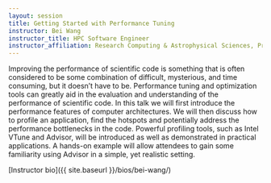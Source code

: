 ```yaml
---
layout: session
title: Getting Started with Performance Tuning
instructor: Bei Wang
instructor_title: HPC Software Engineer
instructor_affiliation: Research Computing & Astrophysical Sciences, Princeton University
---
```


Improving the performance of scientific code is something that is often considered to be some combination of difficult, mysterious, and time consuming, but it doesn’t have to be. Performance tuning and optimization tools can greatly aid in the evaluation and understanding of the performance of scientific code. In this talk we will first introduce the performance features of computer architectures. We will then discuss how to profile an application, find the hotspots and potentially address the performance bottlenecks in the code. Powerful profiling tools, such as Intel VTune and Advisor, will be introduced as well as demonstrated in practical applications. A hands-on example will allow attendees to gain some familiarity using Advisor in a simple, yet realistic setting.

[Instructor bio]({{ site.baseurl }}/bios/bei-wang/)
